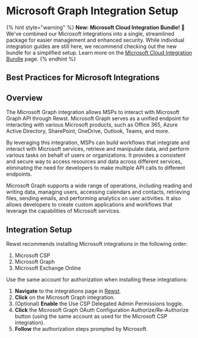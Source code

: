 # Microsoft Graph Integration Setup

{% hint style="warning" %}
**New: Microsoft Cloud Integration Bundle!** 🌟 We've combined our Microsoft integrations into a single, streamlined package for easier management and enhanced security. While individual integration guides are still here, we recommend checking out the new bundle for a simplified setup. Learn more on the [Microsoft Cloud Integration Bundle](../microsoft-cloud-integration-bundle-documentation/) page.
{% endhint %}

## **Best Practices for Microsoft Integrations**

## Overview

The Microsoft Graph integration allows MSPs to interact with Microsoft Graph API through Rewst. Microsoft Graph serves as a unified endpoint for interacting with various Microsoft products, such as Office 365, Azure Active Directory, SharePoint, OneDrive, Outlook, Teams, and more.

By leveraging this integration, MSPs can build workflows that integrate and interact with Microsoft services, retrieve and manipulate data, and perform various tasks on behalf of users or organizations. It provides a consistent and secure way to access resources and data across different services, eliminating the need for developers to make multiple API calls to different endpoints.

Microsoft Graph supports a wide range of operations, including reading and writing data, managing users, accessing calendars and contacts, retrieving files, sending emails, and performing analytics on user activities. It also allows developers to create custom applications and workflows that leverage the capabilities of Microsoft services.

## Integration Setup

Rewst recommends installing Microsoft integrations in the following order:

1. Microsoft CSP
2. Microsoft Graph
3. Microsoft Exchange Online

Use the same account for authorization when installing these integrations:

1. **Navigate** to the integrations page in [Rewst](https://app.rewst.io/).
2. **Click** on the Microsoft Graph integration.
3. (Optional) **Enable** the Use CSP Delegated Admin Permissions toggle.
4. **Click** the Microsoft Graph OAuth Configuration Authorize/Re-Authorize button (using the same account as used for the Microsoft CSP integration).
5. **Follow** the authorization steps prompted by Microsoft.
